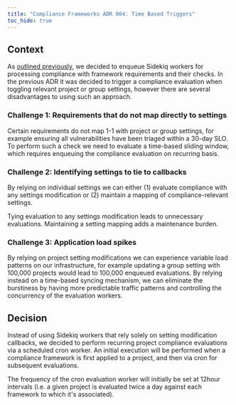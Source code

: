 ```yaml
---
title: "Compliance Frameworks ADR 004: Time Based Triggers"
toc_hide: true
---
```


## Context

As [outlined previously](./001_triggering_checks.md), we decided to enqueue Sidekiq workers for processing
compliance with framework requirements and their checks. In the previous ADR it was decided to trigger a compliance
evaluation when toggling relevant project or group settings, however there are several disadvantages to using such an
approach.

### Challenge 1: Requirements that do not map directly to settings

Certain requirements do not map 1-1 with project or group settings, for example ensuring all vulnerabilities
have been triaged within a 30-day SLO. To perform such a check we need to evaluate a time-based sliding window,
which requires enqueuing the compliance evaluation on recurring basis.

### Challenge 2: Identifying settings to tie to callbacks

By relying on individual settings we can either (1) evaluate compliance with any settings modification or (2) maintain a
mapping of compliance-relevant settings.

Tying evaluation to any settings modification leads to unnecessary evaluations. Maintaining a setting mapping adds
a maintenance burden.

### Challenge 3: Application load spikes

By relying on project setting modifications we can experience variable load patterns on our infrastructure, for example
updating a group setting with 100,000 projects would lead to 100,000 enqueued evaluations. By relying instead on a time-based
syncing mechanism, we can eliminate the burstiness by having more predictable traffic patterns and controlling the concurrency
of the evaluation workers.

## Decision

Instead of using Sidekiq workers that rely solely on setting modification callbacks, we decided to perform recurring
project compliance evaluations via a scheduled cron worker. An initial execution will be performed when a compliance framework is
first applied to a project, and then via cron for subsequent evaluations.

The frequency of the cron evaluation worker will initially be set at 12hour intervals (i.e. a given project is evaluated
twice a day against each framework to which it's associated).
